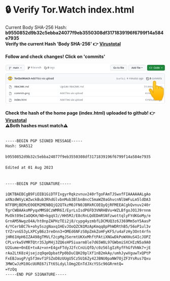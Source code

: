 # 🔒 Verify Tor.Watch index.html <br>
Current Body SHA-256 Hash: <strong>b9550852d9b32c5ebba24077f9eb3550308df3171839196f6799f14a584e7935</strong> <br>
<strong>Verify the current Hash 'Body SHA-256' 👉 </strong> **[Virustotal](https://www.virustotal.com/gui/url/07d46003ab6804129ea73c3106102f6ec9b5bccf86aa35223c913e11eaacad20/details)**
<br>
<br>
<strong>Follow and check changes! Click on 'commits'</strong> <br>
<br>
![Screenshot](commits.png)
<br>
<br>
<strong>Check the hash of the home page (index.html) uploaded to github! 👉 </strong> **[Virustotal](https://www.virustotal.com/gui/url/e81f186f7f9ddaded2a83fc1466977338c2ab55316e196b783195fd3e1f6ccc2/details)**
<br>
<strong>⚠️Both hashes must match⚠️</strong><br>
<br />
```bash
-----BEGIN PGP SIGNED MESSAGE-----
Hash: SHA512

b9550852d9b32c5ebba24077f9eb3550308df3171839196f6799f14a584e7935

Edited at 01 Aug 2023


-----BEGIN PGP SIGNATURE-----

iQKTBAEBCgB9FiEEB1GiDTFIxgyrRqkzvnuv240rTgoFAmTJSwxfFIAAAAAALgAo
aXNzdWVyLWZwckBub3RhdGlvbnMub3BlbnBncC5maWZ0aGhvcnNlbWFuLm5ldDA3
NTFBMjBEMzE0OEM2MENBQjQ2QTkzM0JFN0JBRkRCOEQyQjRFMEEACgkQvnuv240r
TgrCWBAAkoMPyqxMMS8CzWMR6I/EyrLsIsdP6FD3VNRHBVu+WZLBfgoJO1J9rnnm
MvOkt09eIaOQKH/N0+kgqVJ//HH5MJ/E8cRnLQdEDmRSNfzwottqlyFYdKGoMy/e
GrnAM5NwgzO4A/ht0npZAPHzTEi2j8/cypg4yzmbfLDCMUQ3z6J369Mm5oY5AasP
4/YCerbBC7k+ohy5szgNaxq1HEvJOoQZCN1MzApKmqq8pPhWDRthB5/56oP1ul3v
tYZrvnG53yLXPCyB6z3reOnn3+OMEd6NFzS0pZmkZoHFyKF5/u4aFzHy3Ont4rfn
jHR61HpH6IZA498gTMVLf2cpMgJSermtUKXxMhftPAtiXNGwDkPoWXHuS4IcJOPZ
CPLvrkw5VMRTQtr3SJpM4j3ZQ6sHP5iuarm8le7d65W8L97GWbmiSXCHIzN5a9A0
U2Gume+0nEE+tvAz+xn+E4gxFTdyJ2fcCnUiQfD/c0z56lgIzRyfFhGfVhNk7+jE
rAa2LtK8z4jsejzq9qeQpbatPp0bDuCQH20plXf1nB2mkAy/umhJywVguwTxQPtP
FxEBJaugP/g5f3mvf1FSZoD8zUUgU5Cz5U16Zy42JBNU0paNW7OjZF3YsRus7Qxu
3MWCwJzM10GcUURE67iTt65LdyLlOmg2EnTdJXcYSSc96GRrmtQ=
=YzQq
-----END PGP SIGNATURE-----

```
